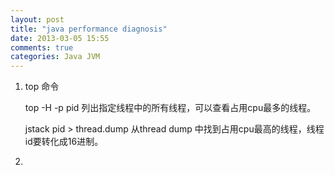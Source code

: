 ```yaml
---
layout: post
title: "java performance diagnosis"
date: 2013-03-05 15:55
comments: true
categories: Java JVM
---
```


1. top 命令  

	top -H -p pid 列出指定线程中的所有线程，可以查看占用cpu最多的线程。

	jstack pid > thread.dump 从thread dump 中找到占用cpu最高的线程，线程id要转化成16进制。

2. 

	
